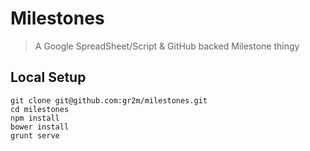 Milestones
==========

> A Google SpreadSheet/Script & GitHub backed Milestone thingy

Local Setup
-----------

```
git clone git@github.com:gr2m/milestones.git
cd milestones
npm install
bower install
grunt serve
```
